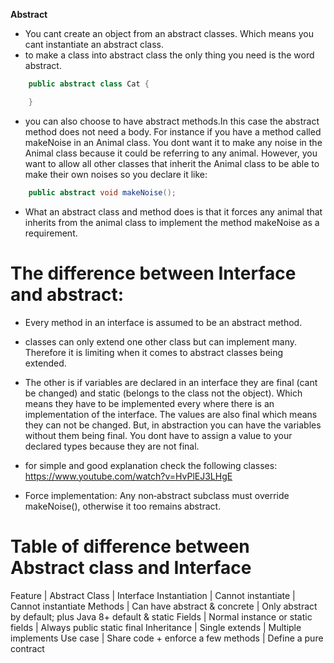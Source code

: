 **Abstract**

- You cant create an object from an abstract classes. Which means you cant instantiate an abstract class.
- to make a class into abstract class the only thing you need is the word abstract.

```java
    public abstract class Cat {

    }
```

- you can also choose to have abstract methods.In this case the abstract method does not need a body. For instance if you have a method called makeNoise in an Animal class. You dont want it to make any noise in the Animal class because it could be referring to any animal. However, you want to allow all other classes that inherit the Animal class to be able to make their own noises so you declare it like:

```java
    public abstract void makeNoise();
```

- What an abstract class and method does is that it forces any animal that inherits from the animal class to implement the method makeNoise as a requirement.

# The difference between Interface and abstract:

- Every method in an interface is assumed to be an abstract method.
- classes can only extend one other class but can implement many. Therefore it is limiting when it comes to abstract classes being extended.

- The other is if variables are declared in an interface they are final (cant be changed) and static (belongs to the class not the object). Which means they have to be implemented every where there is an implementation of the interface. The values are also final which means they can not be changed. But, in abstraction you can have the variables without them being final. You dont have to assign a value to your declared types because they are not final.
- for simple and good explanation check the following classes: https://www.youtube.com/watch?v=HvPlEJ3LHgE

- Force implementation: Any non‑abstract subclass must override makeNoise(), otherwise it too remains abstract.

# Table of difference between Abstract class and Interface

Feature | Abstract Class | Interface
Instantiation | Cannot instantiate | Cannot instantiate
Methods | Can have abstract & concrete | Only abstract by default; plus Java 8+ default & static
Fields | Normal instance or static fields | Always public static final
Inheritance | Single extends | Multiple implements
Use case | Share code + enforce a few methods | Define a pure contract
